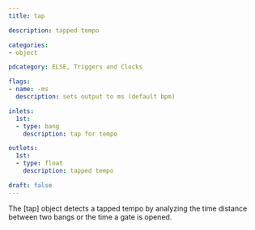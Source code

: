 ```yaml
---
title: tap

description: tapped tempo

categories:
- object

pdcategory: ELSE, Triggers and Clocks

flags:
- name: -ms
  description: sets output to ms (default bpm)

inlets:
  1st:
  - type: bang
    description: tap for tempo

outlets:
  1st:
  - type: float
    description: tapped tempo

draft: false
---
```


The [tap] object detects a tapped tempo by analyzing the time distance between two bangs or the time a gate is opened.
